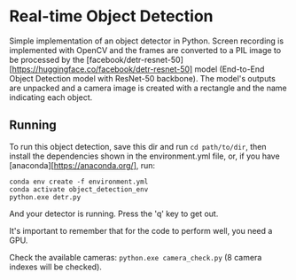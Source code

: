 # Real-time Object Detection

Simple implementation of an object detector in Python. Screen recording is implemented with OpenCV and the frames are converted to a PIL image to be processed by the [facebook/detr-resnet-50][https://huggingface.co/facebook/detr-resnet-50] model (End-to-End Object Detection model with ResNet-50 backbone). The model's outputs are unpacked and a camera image is created with a rectangle and the name indicating each object.

## Running
To run this object detection, save this dir and run `cd path/to/dir`, then install the dependencies shown in the environment.yml file, or, if you have [anaconda][https://anaconda.org/], run:
```
conda env create -f environment.yml
conda activate object_detection_env
python.exe detr.py
```

And your detector is running. Press the 'q' key to get out.

It's important to remember that for the code to perform well, you need a GPU.

Check the available cameras: `python.exe camera_check.py` (8 camera indexes will be checked).

